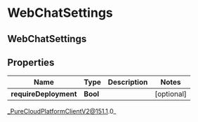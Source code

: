 # WebChatSettings

## WebChatSettings

## Properties

|Name | Type | Description | Notes|
|------------ | ------------- | ------------- | -------------|
| **requireDeployment** | **Bool** |  | [optional] |



_PureCloudPlatformClientV2@151.1.0_
